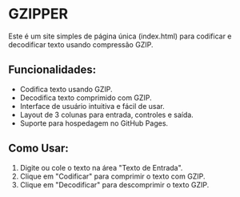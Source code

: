 # GZIPPER

Este é um site simples de página única (index.html) para codificar e decodificar texto usando compressão GZIP.

## Funcionalidades:
- Codifica texto usando GZIP.
- Decodifica texto comprimido com GZIP.
- Interface de usuário intuitiva e fácil de usar.
- Layout de 3 colunas para entrada, controles e saída.
- Suporte para hospedagem no GitHub Pages.

## Como Usar:
1. Digite ou cole o texto na área "Texto de Entrada".
2. Clique em "Codificar" para comprimir o texto com GZIP.
3. Clique em "Decodificar" para descomprimir o texto GZIP.

